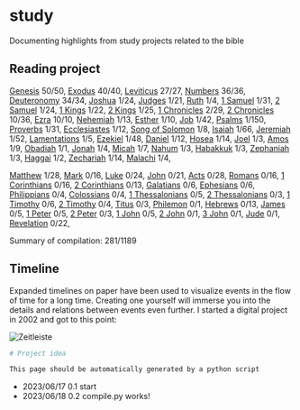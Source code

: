 <!-- generated 2023-06-23 16:12:09.753776 -->
# study

Documenting highlights from study projects related to the bible

## Reading project 
[Genesis](bible/genesis/) 50/50, [Exodus](bible/exodus/) 40/40, [Leviticus](bible/leviticus/) 27/27, [Numbers](bible/numbers/) 36/36, [Deuteronomy](bible/deuteronomy/) 34/34, [Joshua](bible/joshua/) 1/24, [Judges](bible/judges/) 1/21, [Ruth](bible/ruth/) 1/4, [1 Samuel](bible/1_samuel/) 1/31, [2 Samuel](bible/2_samuel/) 1/24, [1 Kings](bible/1_kings/) 1/22, [2 Kings](bible/2_kings/) 1/25, [1 Chronicles](bible/1_chronicles/) 2/29, [2 Chronicles](bible/2_chronicles/) 10/36, [Ezra](bible/ezra/) 10/10, [Nehemiah](bible/nehemiah/) 1/13, [Esther](bible/esther/) 1/10, [Job](bible/job/) 1/42, [Psalms](bible/psalms/) 1/150, [Proverbs](bible/proverbs/) 1/31, [Ecclesiastes](bible/ecclesiastes/) 1/12, [Song of Solomon](bible/song_of_solomon/) 1/8, [Isaiah](bible/isaiah/) 1/66, [Jeremiah](bible/jeremiah/) 1/52, [Lamentations](bible/lamentations/) 1/5, [Ezekiel](bible/ezekiel/) 1/48, [Daniel](bible/daniel/) 1/12, [Hosea](bible/hosea/) 1/14, [Joel](bible/joel/) 1/3, [Amos](bible/amos/) 1/9, [Obadiah](bible/obadiah/) 1/1, [Jonah](bible/jonah/) 1/4, [Micah](bible/micah/) 1/7, [Nahum](bible/nahum/) 1/3, [Habakkuk](bible/habakkuk/) 1/3, [Zephaniah](bible/zephaniah/) 1/3, [Haggai](bible/haggai/) 1/2, [Zechariah](bible/zechariah/) 1/14, [Malachi](bible/malachi/) 1/4, 

[Matthew](bible/matthew/) 1/28, [Mark](bible/mark/) 0/16, [Luke](bible/luke/) 0/24, [John](bible/john/) 0/21, [Acts](bible/acts/) 0/28, [Romans](bible/romans/) 0/16, [1 Corinthians](bible/1_corinthians/) 0/16, [2 Corinthians](bible/2_corinthians/) 0/13, [Galatians](bible/galatians/) 0/6, [Ephesians](bible/ephesians/) 0/6, [Philippians](bible/philippians/) 0/4, [Colossians](bible/colossians/) 0/4, [1 Thessalonians](bible/1_thessalonians/) 0/5, [2 Thessalonians](bible/2_thessalonians/) 0/3, [1 Timothy](bible/1_timothy/) 0/6, [2 Timothy](bible/2_timothy/) 0/4, [Titus](bible/titus/) 0/3, [Philemon](bible/philemon/) 0/1, [Hebrews](bible/hebrews/) 0/13, [James](bible/james/) 0/5, [1 Peter](bible/1_peter/) 0/5, [2 Peter](bible/2_peter/) 0/3, [1 John](bible/1_john/) 0/5, [2 John](bible/2_john/) 0/1, [3 John](bible/3_john/) 0/1, [Jude](bible/jude/) 0/1, [Revelation](bible/revelation/) 0/22, 

Summary of compilation: 281/1189

## Timeline

Expanded timelines on paper have been used to visualize events in the flow of time for a long time. Creating one yourself will immerse you into the details and relations between events even further. I started a digital project in 2002 and got to this point:

![Zeitleiste](https://raw.githubusercontent.com/kreier/timeline/main/docs/Zeitleistes.jpg)

``` py
# Project idea

This page should be automatically generated by a python script
```

- 2023/06/17 0.1 start
- 2023/06/18 0.2 compile.py works!

